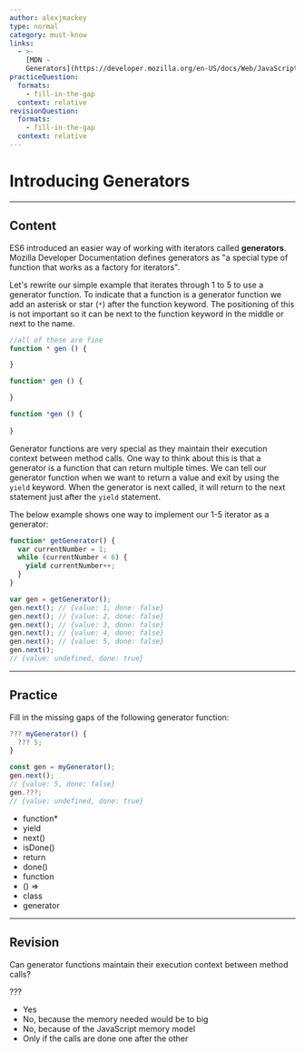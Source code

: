 ```yaml
---
author: alexjmackey
type: normal
category: must-know
links:
  - >-
    [MDN -
    Generators](https://developer.mozilla.org/en-US/docs/Web/JavaScript/Reference/Global_Objects/Generator){website}
practiceQuestion:
  formats:
    - fill-in-the-gap
  context: relative
revisionQuestion:
  formats:
    - fill-in-the-gap
  context: relative
---
```


# Introducing Generators


---

## Content

ES6 introduced an easier way of working with iterators called **generators**. Mozilla Developer Documentation defines generators as "a special type of function that works as a factory for iterators".

Let's rewrite our simple example that iterates through 1 to 5 to use a generator function. To indicate that a function is a generator function we add an asterisk or star (`*`) after the function keyword. The positioning of this is not important so it can be next to the function keyword in the middle or next to the name.

```js
//all of these are fine
function * gen () {

}

function* gen () {

}

function *gen () {
  
}
```

Generator functions are very special as they maintain their execution context between method calls. One way to think about this is that a generator is a function that can return multiple times. We can tell our generator function when we want to return a value and exit by using the `yield` keyword. When the generator is next called, it will return to the next statement just after the `yield` statement.

The below example shows one way to implement our 1-5 iterator as a generator:

```javascript
function* getGenerator() {
  var currentNumber = 1;
  while (currentNumber < 6) {
    yield currentNumber++;
  }
}

var gen = getGenerator();
gen.next(); // {value: 1, done: false}
gen.next(); // {value: 2, done: false}
gen.next(); // {value: 3, done: false}
gen.next(); // {value: 4, done: false}
gen.next(); // {value: 5, done: false}
gen.next();
// {value: undefined, done: true}
```


---

## Practice

Fill in the missing gaps of the following generator function:

```javascript
??? myGenerator() {
  ??? 5;
}

const gen = myGenerator();
gen.next();
// {value: 5, done: false}
gen.???;
// {value: undefined, done: true}
```

- function*
- yield
- next()
- isDone()
- return
- done()
- function
- () =>
- class
- generator


---

## Revision

Can generator functions maintain their execution context between method calls?

???

- Yes
- No, because the memory needed would be to big
- No, because of the JavaScript memory model
- Only if the calls are done one after the other
 
